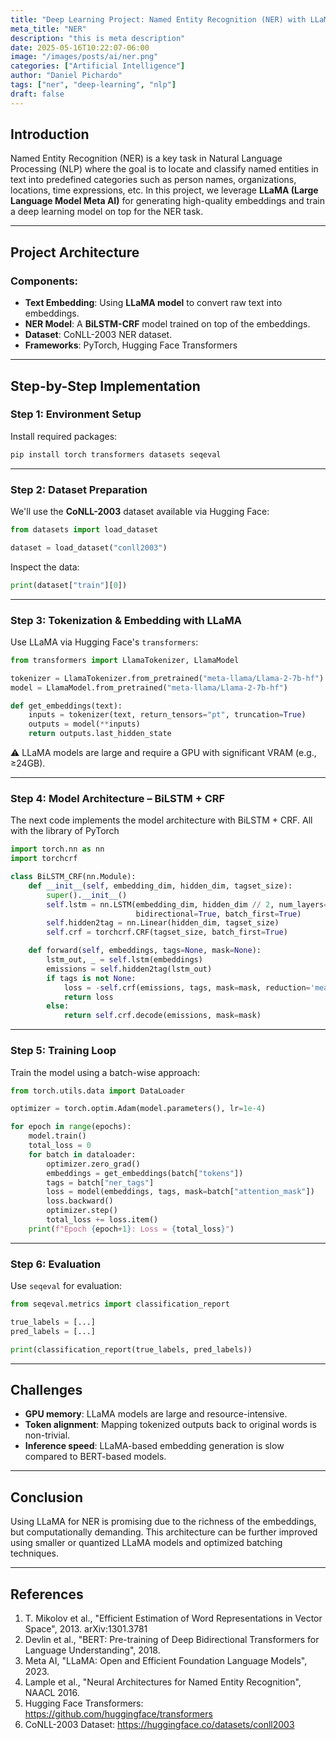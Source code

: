 ```yaml
---
title: "Deep Learning Project: Named Entity Recognition (NER) with LLaMA Embeddings"
meta_title: "NER"
description: "this is meta description"
date: 2025-05-16T10:22:07-06:00
image: "/images/posts/ai/ner.png"
categories: ["Artificial Intelligence"]
author: "Daniel Pichardo"
tags: ["ner", "deep-learning", "nlp"]
draft: false
---
```


## Introduction

Named Entity Recognition (NER) is a key task in Natural Language Processing (NLP) where the goal is to locate and classify named entities in text into predefined categories such as person names, organizations, locations, time expressions, etc. In this project, we leverage **LLaMA (Large Language Model Meta AI)** for generating high-quality embeddings and train a deep learning model on top for the NER task.

---

## Project Architecture

### Components:
- **Text Embedding**: Using **LLaMA model** to convert raw text into embeddings.
- **NER Model**: A **BiLSTM-CRF** model trained on top of the embeddings.
- **Dataset**: CoNLL-2003 NER dataset.
- **Frameworks**: PyTorch, Hugging Face Transformers

---

## Step-by-Step Implementation

### Step 1: Environment Setup

Install required packages:

```bash
pip install torch transformers datasets seqeval
```

---

### Step 2: Dataset Preparation

We'll use the **CoNLL-2003** dataset available via Hugging Face:

```python
from datasets import load_dataset

dataset = load_dataset("conll2003")
```

Inspect the data:

```python
print(dataset["train"][0])
```

---

### Step 3: Tokenization & Embedding with LLaMA

Use LLaMA via Hugging Face's `transformers`:

```python
from transformers import LlamaTokenizer, LlamaModel

tokenizer = LlamaTokenizer.from_pretrained("meta-llama/Llama-2-7b-hf")
model = LlamaModel.from_pretrained("meta-llama/Llama-2-7b-hf")

def get_embeddings(text):
    inputs = tokenizer(text, return_tensors="pt", truncation=True)
    outputs = model(**inputs)
    return outputs.last_hidden_state
```

⚠️ LLaMA models are large and require a GPU with significant VRAM (e.g., ≥24GB).

---

### Step 4: Model Architecture – BiLSTM + CRF

The next code implements the model architecture with BiLSTM + CRF. All with the library of PyTorch

```python
import torch.nn as nn
import torchcrf

class BiLSTM_CRF(nn.Module):
    def __init__(self, embedding_dim, hidden_dim, tagset_size):
        super().__init__()
        self.lstm = nn.LSTM(embedding_dim, hidden_dim // 2, num_layers=1,
                            bidirectional=True, batch_first=True)
        self.hidden2tag = nn.Linear(hidden_dim, tagset_size)
        self.crf = torchcrf.CRF(tagset_size, batch_first=True)

    def forward(self, embeddings, tags=None, mask=None):
        lstm_out, _ = self.lstm(embeddings)
        emissions = self.hidden2tag(lstm_out)
        if tags is not None:
            loss = -self.crf(emissions, tags, mask=mask, reduction='mean')
            return loss
        else:
            return self.crf.decode(emissions, mask=mask)
```

---

### Step 5: Training Loop

Train the model using a batch-wise approach:

```python
from torch.utils.data import DataLoader

optimizer = torch.optim.Adam(model.parameters(), lr=1e-4)

for epoch in range(epochs):
    model.train()
    total_loss = 0
    for batch in dataloader:
        optimizer.zero_grad()
        embeddings = get_embeddings(batch["tokens"])
        tags = batch["ner_tags"]
        loss = model(embeddings, tags, mask=batch["attention_mask"])
        loss.backward()
        optimizer.step()
        total_loss += loss.item()
    print(f"Epoch {epoch+1}: Loss = {total_loss}")
```

---

### Step 6: Evaluation

Use `seqeval` for evaluation:

```python
from seqeval.metrics import classification_report

true_labels = [...]
pred_labels = [...]

print(classification_report(true_labels, pred_labels))
```

---

## Challenges

- **GPU memory**: LLaMA models are large and resource-intensive.
- **Token alignment**: Mapping tokenized outputs back to original words is non-trivial.
- **Inference speed**: LLaMA-based embedding generation is slow compared to BERT-based models.

---

## Conclusion

Using LLaMA for NER is promising due to the richness of the embeddings, but computationally demanding. This architecture can be further improved using smaller or quantized LLaMA models and optimized batching techniques.

---

## References

1. T. Mikolov et al., "Efficient Estimation of Word Representations in Vector Space", 2013. arXiv:1301.3781  
2. Devlin et al., "BERT: Pre-training of Deep Bidirectional Transformers for Language Understanding", 2018.  
3. Meta AI, "LLaMA: Open and Efficient Foundation Language Models", 2023.  
4. Lample et al., "Neural Architectures for Named Entity Recognition", NAACL 2016.  
5. Hugging Face Transformers: https://github.com/huggingface/transformers  
6. CoNLL-2003 Dataset: https://huggingface.co/datasets/conll2003